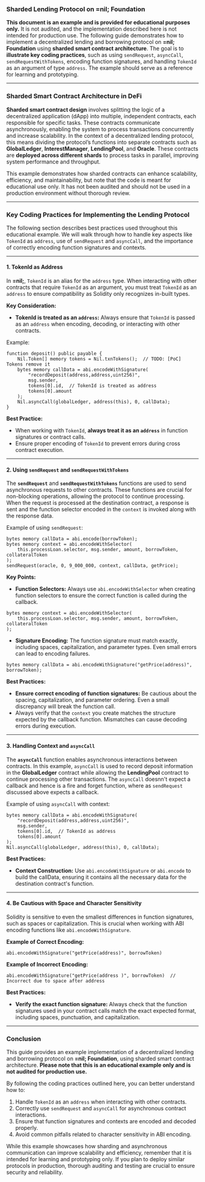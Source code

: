 ### **Sharded Lending Protocol on =nil; Foundation**

**This document is an example and is provided for educational purposes only.** It is not audited, and the implementation described here is not intended for production use. The following guide demonstrates how to implement a decentralized lending and borrowing protocol on **=nil; Foundation** using **sharded smart contract architecture**. The goal is to **illustrate key coding practices**, such as using `sendRequest`, `asyncCall`, `sendRequestWithTokens`, encoding function signatures, and handling `TokenId` as an argument of type `address`. The example should serve as a reference for learning and prototyping.

---

### **Sharded Smart Contract Architecture in DeFi**

**Sharded smart contract design** involves splitting the logic of a decentralized application (dApp) into multiple, independent contracts, each responsible for specific tasks. These contracts communicate asynchronously, enabling the system to process transactions concurrently and increase scalability. In the context of a decentralized lending protocol, this means dividing the protocol’s functions into separate contracts such as **GlobalLedger**, **InterestManager**, **LendingPool**, and **Oracle**. These contracts are **deployed across different shards** to process tasks in parallel, improving system performance and throughput.

This example demonstrates how sharded contracts can enhance scalability, efficiency, and maintainability, but note that the code is meant for educational use only. It has not been audited and should not be used in a production environment without thorough review.

---

### **Key Coding Practices for Implementing the Lending Protocol**

The following section describes best practices used throughout this educational example. We will walk through how to handle key aspects like `TokenId` as `address`, use of `sendRequest` and `asyncCall`, and the importance of correctly encoding function signatures and contexts.

---

#### **1. TokenId as Address**

In **=nil;**, `TokenId` is an alias for the `address` type. When interacting with other contracts that require `TokenId` as an argument, you must treat `TokenId` as an `address` to ensure compatibility as Solidity only recognizes in-built types.

**Key Consideration:**

- **TokenId is treated as an `address`:** Always ensure that `TokenId` is passed as an `address` when encoding, decoding, or interacting with other contracts.

Example:

```solidity
function deposit() public payable {
    Nil.Token[] memory tokens = Nil.txnTokens();  // TODO: [PoC] Tokens remove it  
    bytes memory callData = abi.encodeWithSignature(
        "recordDeposit(address,address,uint256)",
        msg.sender,
        tokens[0].id,  // TokenId is treated as address
        tokens[0].amount
    );
    Nil.asyncCall(globalLedger, address(this), 0, callData);
}
```

**Best Practice:**

- When working with `TokenId`, **always treat it as an `address`** in function signatures or contract calls.
- Ensure proper encoding of `TokenId` to prevent errors during cross contract execution.

---

#### **2. Using `sendRequest` and `sendRequestWithTokens`**

The **`sendRequest`** and **`sendRequestWithTokens`** functions are used to send asynchronous requests to other contracts. These functions are crucial for non-blocking operations, allowing the protocol to continue processing. When the request is processed at the destination contract, a response is sent and the function selector encoded in the `context` is invoked along with the response data.

Example of using `sendRequest`:

```solidity
bytes memory callData = abi.encode(borrowToken);
bytes memory context = abi.encodeWithSelector(
    this.processLoan.selector, msg.sender, amount, borrowToken, collateralToken
);
sendRequest(oracle, 0, 9_000_000, context, callData, getPrice);
```

**Key Points:**

- **Function Selectors:** Always use `abi.encodeWithSelector` when creating function selectors to ensure the correct function is called during the callback.

```solidity
bytes memory context = abi.encodeWithSelector(
    this.processLoan.selector, msg.sender, amount, borrowToken, collateralToken
);
```

- **Signature Encoding:** The function signature must match exactly, including spaces, capitalization, and parameter types. Even small errors can lead to encoding failures.

```solidity
bytes memory callData = abi.encodeWithSignature("getPrice(address)", borrowToken);
```

**Best Practices:**

- **Ensure correct encoding of function signatures:** Be cautious about the spacing, capitalization, and parameter ordering. Even a small discrepancy will break the function call.
- Always verify that the `context` you create matches the structure expected by the callback function. Mismatches can cause decoding errors during execution.

---

#### **3. Handling Context and `asyncCall`**

The **`asyncCall`** function enables asynchronous interactions between contracts. In this example, `asyncCall` is used to record deposit information in the **GlobalLedger** contract while allowing the **LendingPool** contract to continue processing other transactions. The `asyncCall` doesnn't expect a callback and hence is a fire and forget function, where as `sendRequest` discussed above expects a callback.

Example of using `asyncCall` with context:

```solidity
bytes memory callData = abi.encodeWithSignature(
    "recordDeposit(address,address,uint256)",
    msg.sender,
    tokens[0].id,  // TokenId as address
    tokens[0].amount
);
Nil.asyncCall(globalLedger, address(this), 0, callData);
```

**Best Practices:**

- **Context Construction:** Use `abi.encodeWithSignature` or `abi.encode` to build the callData, ensuring it contains all the necessary data for the destination contract's function.

---

#### **4. Be Cautious with Space and Character Sensitivity**

Solidity is sensitive to even the smallest differences in function signatures, such as spaces or capitalization. This is crucial when working with ABI encoding functions like `abi.encodeWithSignature`.

**Example of Correct Encoding:**

```solidity
abi.encodeWithSignature("getPrice(address)", borrowToken)
```

**Example of Incorrect Encoding:**

```solidity
abi.encodeWithSignature("getPrice(address )", borrowToken)  // Incorrect due to space after address
```

**Best Practices:**

- **Verify the exact function signature:** Always check that the function signatures used in your contract calls match the exact expected format, including spaces, punctuation, and capitalization.

---

### **Conclusion**

This guide provides an example implementation of a decentralized lending and borrowing protocol on **=nil; Foundation**, using sharded smart contract architecture. **Please note that this is an educational example only and is not audited for production use.**

By following the coding practices outlined here, you can better understand how to:

1. Handle `TokenId` as an `address` when interacting with other contracts.
2. Correctly use `sendRequest` and `asyncCall` for asynchronous contract interactions.
3. Ensure that function signatures and contexts are encoded and decoded properly.
4. Avoid common pitfalls related to character sensitivity in ABI encoding.

While this example showcases how sharding and asynchronous communication can improve scalability and efficiency, remember that it is intended for learning and prototyping only. If you plan to deploy similar protocols in production, thorough auditing and testing are crucial to ensure security and reliability.
